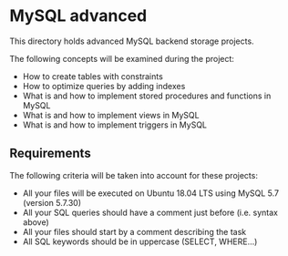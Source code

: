 # MySQL advanced
This directory holds advanced MySQL backend storage projects.

The following concepts will be examined during the project:
- How to create tables with constraints
- How to optimize queries by adding indexes
- What is and how to implement stored procedures and functions in MySQL
- What is and how to implement views in MySQL
- What is and how to implement triggers in MySQL

## Requirements
The following criteria will be taken into account for these projects:

- All your files will be executed on Ubuntu 18.04 LTS using MySQL 5.7 (version 5.7.30)
- All your SQL queries should have a comment just before (i.e. syntax above)
- All your files should start by a comment describing the task
- All SQL keywords should be in uppercase (SELECT, WHERE…)
